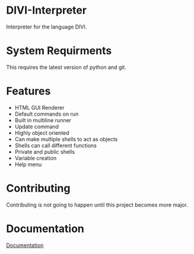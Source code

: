 # DIVI-Interpreter
Interpreter for the language DIVI.

# System Requirments
This requires the latest version of python and git.

# Features
- HTML GUI Renderer
- Default commands on run
- Built in multiline runner
- Update command
- Highly object oriented
- Can make multiple shells to act as objects
- Shells can call different functions
- Private and public shells
- Variable creation
- Help menu

# Contributing
Contributing is not going to happen until this project becomes more major.

# Documentation
[Documentation](https://github.com/MortyHub/DIVI-Interpreter/wiki/Documentation)
